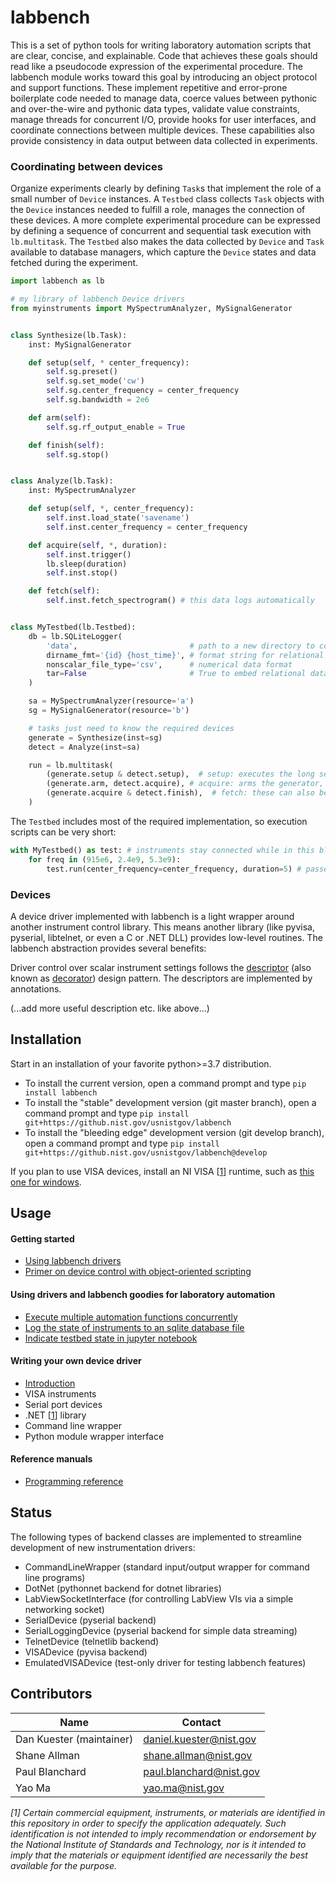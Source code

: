 # labbench
This is a set of python tools for writing laboratory automation scripts that are
clear, concise, and explainable.
Code that achieves these goals should read like a pseudocode expression of the experimental
procedure.
The labbench module works toward this goal by introducing an object protocol and
support functions. These implement repetitive and error-prone boilerplate code needed
to manage data, coerce values between pythonic and over-the-wire and pythonic data types,
validate value constraints, manage threads for concurrent I/O, provide hooks for user
interfaces, and coordinate connections between multiple devices.
These capabilities also provide consistency in data output between data
collected in experiments.


### Coordinating between devices
Organize experiments clearly by defining `Task`s that implement the role of a small
number of `Device` instances. A `Testbed` class collects `Task` objects with the
`Device` instances needed to fulfill a role, manages the connection of these devices.
A more complete experimental procedure can be expressed by defining a sequence
of concurrent and sequential task execution with `lb.multitask`. The `Testbed` also
 makes the data collected by `Device` and `Task` available to database managers, which 
capture the `Device` states and data fetched during the experiment. 

```python
import labbench as lb

# my library of labbench Device drivers  
from myinstruments import MySpectrumAnalyzer, MySignalGenerator


class Synthesize(lb.Task):
    inst: MySignalGenerator

    def setup(self, * center_frequency):
        self.sg.preset()
        self.sg.set_mode('cw')
        self.sg.center_frequency = center_frequency
        self.sg.bandwidth = 2e6

    def arm(self):
        self.sg.rf_output_enable = True

    def finish(self):
        self.sg.stop()


class Analyze(lb.Task):
    inst: MySpectrumAnalyzer

    def setup(self, *, center_frequency):
        self.inst.load_state('savename')
        self.inst.center_frequency = center_frequency

    def acquire(self, *, duration):
        self.inst.trigger()
        lb.sleep(duration)
        self.inst.stop()

    def fetch(self):
        self.inst.fetch_spectrogram() # this data logs automatically


class MyTestbed(lb.Testbed):
    db = lb.SQLiteLogger(
        'data',                         # path to a new directory to contain data
        dirname_fmt='{id} {host_time}', # format string for relational data
        nonscalar_file_type='csv',      # numerical data format
        tar=False                       # True to embed relational data in `data.tar`
    )

    sa = MySpectrumAnalyzer(resource='a')
    sg = MySignalGenerator(resource='b')

    # tasks just need to know the required devices
    generate = Synthesize(inst=sg)
    detect = Analyze(inst=sa)

    run = lb.multitask(
        (generate.setup & detect.setup),  # setup: executes the long setups concurrently
        (generate.arm, detect.acquire), # acquire: arms the generator, and starts acquisition
        (generate.acquire & detect.finish),  # fetch: these can also be concurrent
    )
```

The `Testbed` includes most of the required implementation, so execution scripts can be
very short:

```python
with MyTestbed() as test: # instruments stay connected while in this block
    for freq in (915e6, 2.4e9, 5.3e9):
        test.run(center_frequency=center_frequency, duration=5) # passes args to the Task methods
```

### Devices
A device driver implemented with labbench is a light wrapper around another instrument control library.
This means another library (like pyvisa, pyserial, libtelnet, or even a C or .NET DLL) provides low-level routines. The labbench
abstraction provides several benefits:

Driver control over scalar instrument settings follows the [descriptor](https://docs.python.org/3/howto/descriptor.html)
(also known as [decorator](https://en.wikipedia.org/wiki/Decorator_pattern)) design pattern.
The descriptors are implemented by annotations.

(...add more useful description etc. like above...)

## Installation
Start in an installation of your favorite python>=3.7 distribution.

* To install the current version, open a command prompt and type
  ```pip install labbench```
* To install the "stable" development version (git master branch), open a command prompt and type
  ```pip install git+https://github.nist.gov/usnistgov/labbench```
* To install the "bleeding edge" development version (git develop branch), open a command prompt and type
  ```pip install git+https://github.nist.gov/usnistgov/labbench@develop```

If you plan to use VISA devices, install an NI VISA [[1](#myfootnote1)] runtime, such as [this one for windows](http://download.ni.com/support/softlib/visa/NI-VISA/16.0/Windows/NIVISA1600runtime.exe).

## Usage
#### Getting started
* [Using labbench drivers](examples/How%20to%20use%20a%20labbench%20driver%20by%20example.ipynb)
* [Primer on device control with object-oriented scripting](examples/Object%20oriented%20programming%20for%20device%20control.ipynb)

#### Using drivers and labbench goodies for laboratory automation
* [Execute multiple automation functions concurrently](examples/How%20to%20run%20more%20than%20one%20function%20at%20the%20same%20time.ipynb)
* [Log the state of instruments to an sqlite database file](examples/How%20to%20automatically%20log%20to%20an%20SQLite%20database.ipynb)
* [Indicate testbed state in jupyter notebook](examples/Goodies%20for%20jupyter%20notebook.ipynb)

#### Writing your own device driver
* [Introduction](examples/Workflow%20for%20writing%20labbench%20drivers.ipynb)
* VISA instruments
* Serial port devices
* .NET [[1](#myfootnote1)] library
* Command line wrapper
* Python module wrapper interface

#### Reference manuals
* [Programming reference](http://pages.nist.gov/labbench)

## Status
The following types of backend classes are implemented to streamline development of new instrumentation drivers:
* CommandLineWrapper (standard input/output wrapper for command line programs)
* DotNet (pythonnet backend for dotnet libraries)
* LabViewSocketInterface (for controlling LabView VIs via a simple networking socket)
* SerialDevice (pyserial backend)
* SerialLoggingDevice (pyserial backend for simple data streaming)
* TelnetDevice (telnetlib backend)
* VISADevice (pyvisa backend)
* EmulatedVISADevice (test-only driver for testing labbench features)

## Contributors
|Name|Contact|
|---|---|
|Dan Kuester (maintainer)|<daniel.kuester@nist.gov>|
|Shane Allman|shane.allman@nist.gov|
|Paul Blanchard|paul.blanchard@nist.gov|
|Yao Ma|<yao.ma@nist.gov>|

_<a name="myfootnote1">[1]</a> Certain commercial equipment, instruments, or
materials are identified in this repository in order to specify the application
adequately. Such identification is not intended to imply recommendation
or endorsement by the National Institute of Standards and Technology, nor is it
intended to imply that the materials or equipment identified are necessarily the
best available for the purpose._
